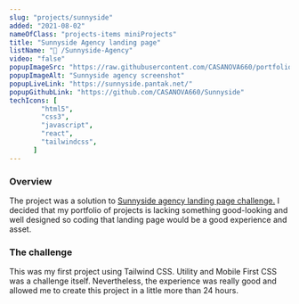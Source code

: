 ```yaml
---
slug: "projects/sunnyside"
added: "2021-08-02"
nameOfClass: "projects-items miniProjects"
title: "Sunnyside Agency landing page"
listName: "🍒 /Sunnyside-Agency"
video: "false"
popupImageSrc: "https://raw.githubusercontent.com/CASANOVA660/portfolio/master/public/SunnysideSS.png"
popupImageAlt: "Sunnyside agency screenshot"
popupLiveLink: "https://sunnyside.pantak.net/"
popupGithubLink: "https://github.com/CASANOVA660/Sunnyside"
techIcons: [
        "html5",
        "css3",
        "javascript",
        "react",
        "tailwindcss",
      ]
---
```


### Overview

The project was a solution to <a href="https://www.frontendmentor.io/challenges/sunnyside-agency-landing-page-7yVs3B6ef" target="_blank" rel="noopener"><span>Sunnyside agency landing page challenge.</span></a>
I decided that my portfolio of projects is lacking something good-looking and well designed so coding that landing page would be a good experience and asset.

### The challenge

This was my first project using Tailwind CSS. Utility and Mobile First CSS was a challenge itself. Nevertheless, the experience was really good and allowed me to create this project in a little more than 24 hours.
